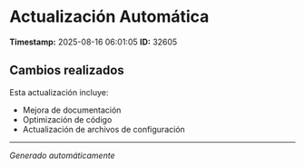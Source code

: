 # Actualización Automática

**Timestamp:** 2025-08-16 06:01:05
**ID:** 32605

## Cambios realizados

Esta actualización incluye:
- Mejora de documentación
- Optimización de código
- Actualización de archivos de configuración

---
*Generado automáticamente*
